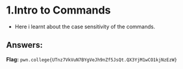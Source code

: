 # 1.Intro to Commands
- Here i learnt about the case sensitivity of the commands.


## Answers:
**Flag:** `pwn.college{UTnz7VkVuN7BYgVeJh9nZf5JsQt.QX3YjM1wCO1kjNzEzW}`
